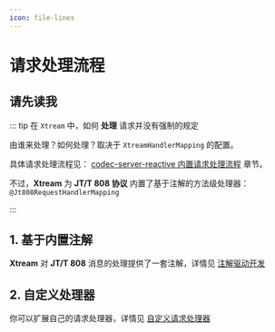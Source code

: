 ```yaml
---
icon: file-lines
---
```


# 请求处理流程

## 请先读我

::: tip 在 `Xtream` 中，如何 **处理** 请求并没有强制的规定

由谁来处理？如何处理？取决于 `XtreamHandlerMapping` 的配置。

具体请求处理流程见： [codec-server-reactive 内置请求处理流程](../../../../guide/server/request-processing/intro.md) 章节。

不过，**Xtream** 为 **JT/T 808 协议** 内置了基于注解的方法级处理器： `@Jt808RequestHandlerMapping`

:::

## 1. 基于内置注解

**Xtream** 对 **JT/T 808** 消息的处理提供了一套注解，详情见 [注解驱动开发](../annotation-driven/overview.md)

## 2. 自定义处理器

你可以扩展自己的请求处理器，详情见 [自定义请求处理器](../customization/request-handler.md)
